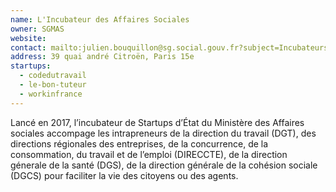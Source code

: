 ```yaml
---
name: L'Incubateur des Affaires Sociales
owner: SGMAS
website:
contact: mailto:julien.bouquillon@sg.social.gouv.fr?subject=Incubateurs
address: 39 quai andré Citroën, Paris 15e
startups:
  - codedutravail
  - le-bon-tuteur
  - workinfrance
---
```


Lancé en 2017, l’incubateur de Startups d’État du Ministère des Affaires sociales accompage les intrapreneurs de la direction du travail (DGT), des directions régionales des entreprises, de la concurrence, de la consommation, du travail et de l’emploi (DIRECCTE), de la direction génerale de la santé (DGS), de la direction générale de la cohésion sociale (DGCS) pour faciliter la vie des citoyens ou des agents.
